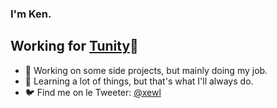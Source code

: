 ### I'm Ken.
## Working for [Tunity](https://github.com/tunity-nv)🚀

- 🔭 Working on some side projects, but mainly doing my job.
- 🌱 Learning a lot of things, but that's what I'll always do.
- 🐦 Find me on le Tweeter: [@xewl](https://twitter.com/xewl)
